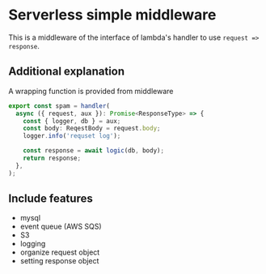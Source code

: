 # Serverless simple middleware

This is a middleware of the interface of lambda's handler to use `request => response`.

## Additional explanation

A wrapping function is provided from middleware

```ts
export const spam = handler(
  async ({ request, aux }): Promise<ResponseType> => {
    const { logger, db } = aux;
    const body: ReqestBody = request.body;
    logger.info('requset log');

    const response = await logic(db, body);
    return response;
  },
);
```

## Include features

* mysql
* event queue (AWS SQS)
* S3
* logging
* organize request object
* setting response object 

